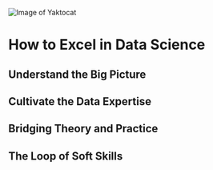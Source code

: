 ![Image of Yaktocat](https://octodex.github.com/images/octoliberty.png)
# How to Excel in Data Science
## Understand the Big Picture
## Cultivate the Data Expertise
## Bridging Theory and Practice
## The Loop of Soft Skills
